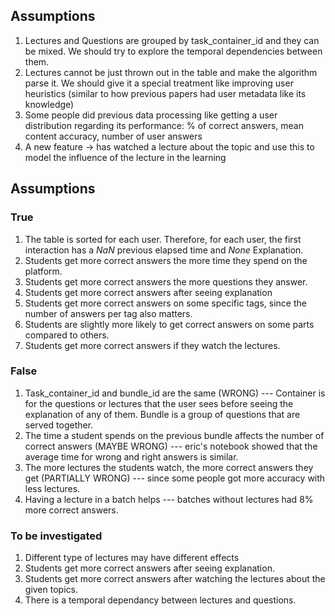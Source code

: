 ## Assumptions

1. Lectures and Questions are grouped by task_container_id and they can be mixed. We should try to explore the temporal dependencies between them.
2. Lectures cannot be just thrown out in the table and make the algorithm parse it. We should give it a special treatment like improving user heuristics (similar to how previous papers had user metadata like its knowledge)
3. Some people did previous data processing like getting a user distribution regarding its performance: % of correct answers, mean content accuracy, number of user answers
4. A new feature -> has watched a lecture about the topic and use this to model the influence of the lecture in the learning

## Assumptions

### True

1. The table is sorted for each user. Therefore, for each user, the first interaction has a *NaN* previous elapsed time and *None* Explanation.
2. Students get more correct answers the more time they spend on the platform.
3. Students get more correct answers the more questions they answer.
4. Students get more correct answers after seeing explanation
5. Students get more correct answers on some specific tags, since the number of answers per tag also matters.
6. Students are slightly more likely to get correct answers on some parts compared to others.
7. Students get more correct answers if they watch the lectures. 

### False

1. Task_container_id and bundle_id are the same (WRONG) --- Container is for the questions or lectures that the user sees before seeing the explanation of any of them. Bundle is a group of questions that are served together.
2. The time a student spends on the previous bundle affects the number of correct answers (MAYBE WRONG) --- eric's notebook showed that the average time for wrong and right answers is similar.
3. The more lectures the students watch, the more correct answers they get (PARTIALLY WRONG) --- since some people got more accuracy with less lectures.
4. Having a lecture in a batch helps --- batches without lectures had 8% more correct answers.

### To be investigated

1. Different type of lectures may have different effects
2. Students get more correct answers after seeing explanation.
3. Students get more correct answers after watching the lectures about the given topics.
4. There is a temporal dependancy between lectures and questions.